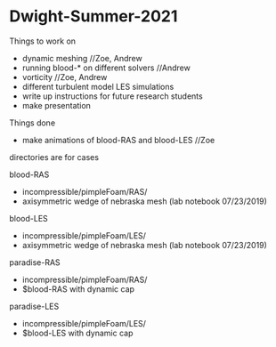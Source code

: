 # Dwight-Summer-2021

Things to work on
* dynamic meshing //Zoe, Andrew
* running blood-* on different solvers //Andrew
* vorticity //Zoe, Andrew
* different turbulent model LES simulations
* write up instructions for future research students
* make presentation

Things done
* make animations of blood-RAS and blood-LES //Zoe

directories are for cases

blood-RAS
* incompressible/pimpleFoam/RAS/
* axisymmetric wedge of nebraska mesh (lab notebook 07/23/2019)
  
blood-LES
* incompressible/pimpleFoam/LES/
* axisymmetric wedge of nebraska mesh (lab notebook 07/23/2019)

paradise-RAS
* incompressible/pimpleFoam/RAS/
* $blood-RAS with dynamic cap 

paradise-LES
* incompressible/pimpleFoam/LES/
* $blood-LES with dynamic cap 
